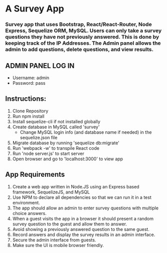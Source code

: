 # A Survey App

### Survey app that uses Bootstrap, React/React-Router, Node Express, Sequelize ORM, MySQL.  Users can only take a survey questions they have not previously answered.  This is done by keeping track of the IP Addresses.  The Admin panel allows the admin to add questions, delete questions, and view results.

## ADMIN PANEL LOG IN
* Username: admin
* Password: pass

## Instructions:
1. Clone Repository
2. Run npm install
3. Install sequelize-cli if not installed globally
4. Create database in MySQL called 'survey'
    * Change MySQL login info (and database name if needed) in the sequelize.json file
5. Migrate database by running 'sequelize db:migrate'
6. Run 'webpack -w' to transpile React code
7. Run 'node server.js' to start server
8. Open browser and go to 'localhost:3000' to view app

## App Requirements
1. Create a web app written in Node.JS using an Express based framework, SequelizeJS, and MySQL
2. Use NPM to declare all dependencies so that we can run it in a test environment.
3. The app should allow an admin to enter survey questions with multiple choice answers.
4. When a guest visits the app in a browser it should present a random survey question to the guest and allow them to answer.
5. Avoid showing a previously answered question to the same guest.
6. Record answers and display the survey results in an admin interface.
7. Secure the admin interface from guests.
8. Make sure the UI is mobile browser friendly.